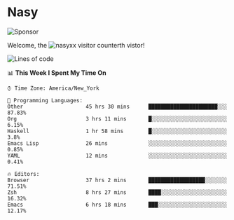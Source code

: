 # Nasy

<!--
<p align="center">
<img height="200" src="https://github-readme-stats.vercel.app/api?username=nasyxx&count_private=true&show_icons=true&theme=dracula&include_all_commits=true"/>
<img height="200" src="https://github-readme-stats.vercel.app/api/top-langs/?username=nasyxx&theme=dracula&hide=html,jupyter+notebook&count_private=true&show_icons=true"/>
</p>

  
----------------
-->

![Sponsor](https://img.shields.io/static/v1.svg?label=Sponsor&message=%E2%9D%A4&logo=GitHub&style=flat&color=pink)
 
Welcome, the ![nasyxx visitor counter](https://count.getloli.com/get/@nasyxx?theme=rule34)th vistor!
 
<!--START_SECTION:waka-->
![Lines of code](https://img.shields.io/badge/From%20Hello%20World%20I%27ve%20Written-600223%20lines%20of%20code-blue)

📊 **This Week I Spent My Time On** 

```text
⌚︎ Time Zone: America/New_York

💬 Programming Languages: 
Other                    45 hrs 30 mins      ██████████████████████░░░   87.83% 
Org                      3 hrs 11 mins       █░░░░░░░░░░░░░░░░░░░░░░░░   6.15% 
Haskell                  1 hr 58 mins        █░░░░░░░░░░░░░░░░░░░░░░░░   3.8% 
Emacs Lisp               26 mins             ░░░░░░░░░░░░░░░░░░░░░░░░░   0.85% 
YAML                     12 mins             ░░░░░░░░░░░░░░░░░░░░░░░░░   0.41%

🔥 Editors: 
Browser                  37 hrs 2 mins       ██████████████████░░░░░░░   71.51% 
Zsh                      8 hrs 27 mins       ████░░░░░░░░░░░░░░░░░░░░░   16.32% 
Emacs                    6 hrs 18 mins       ███░░░░░░░░░░░░░░░░░░░░░░   12.17%

```


<!--END_SECTION:waka-->

<!-- ![visitors](https://visitor-badge.laobi.icu/badge?page_id=nasyxx.nasyxx) -->
